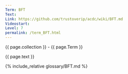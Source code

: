 ```yaml
---
Term: BFT
Text: 
Link: https://github.com/trustoverip/acdc/wiki/BFT.md
Videostart: 
Level: 7
permalink: /term_BFT.html
---
```


{{ page.collection }} - {{ page.Term }}

   {{ page.text }}

{% include_relative glossary/BFT.md %}
